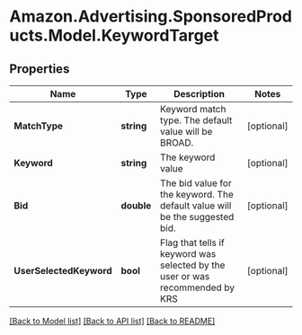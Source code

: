 # Amazon.Advertising.SponsoredProducts.Model.KeywordTarget

## Properties

Name | Type | Description | Notes
------------ | ------------- | ------------- | -------------
**MatchType** | **string** | Keyword match type. The default value will be BROAD. | [optional] 
**Keyword** | **string** | The keyword value | [optional] 
**Bid** | **double** | The bid value for the keyword. The default value will be the suggested bid. | [optional] 
**UserSelectedKeyword** | **bool** | Flag that tells if keyword was selected by the user or was recommended by KRS | [optional] 

[[Back to Model list]](../README.md#documentation-for-models) [[Back to API list]](../README.md#documentation-for-api-endpoints) [[Back to README]](../README.md)

